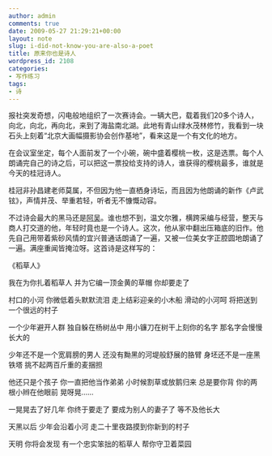 ```yaml
---
author: admin
comments: true
date: 2009-05-27 21:29:21+00:00
layout: note
slug: i-did-not-know-you-are-also-a-poet
title: 原来你也是诗人
wordpress_id: 2108
categories:
- 写作练习
tags:
- 诗
---
```


报社突发奇想，闪电般地组织了一次赛诗会。一辆大巴，载着我们20多个诗人，向北，向北，再向北，来到了海盐南北湖。此地有青山绿水茂林修竹，我看到一块石头上刻着“北京大画幅摄影协会创作基地”，看来这是一个有文化的地方。

在会议室坐定，每个人面前发了一个小碗，碗中盛着樱桃一枚，这是选票。每个人朗诵完自己的诗之后，可以把这一票投给支持的诗人，谁获得的樱桃最多，谁就是今天的桂冠诗人。

桂冠非孙昌建老师莫属，不但因为他一直栖身诗坛，而且因为他朗诵的新作《卢武铉》，声情并茂、举重若轻，听者无不慷慨动容。

不过诗会最大的黑马还是[阿吴](http://aw98.blog.hexun.com/33194890_d.html)。谁也想不到，温文尔雅，横跨采编与经营，整天与商人打交道的他，年轻时竟也是一个诗人。这次，他从家中翻出压箱底的旧作。他先自己用带着紫砂风情的宜兴普通话朗诵了一遍，又被一位美女字正腔圆地朗诵了一遍。满座重闻皆掩泣呀。这首诗是这样写的：

《稻草人》

我在为你扎着稻草人
并为它编一顶金黄的草帽
你却要走了

村口的小河
你微低着头默默流泪
走上结彩迎亲的小木船
滑动的小河呵
将把送到一个很远的村子

一个少年避开人群
独自躲在杨树丛中
用小镰刀在树干上刻你的名字
那名字会慢慢长大的

少年还不是一个宽肩膀的男人
还没有黝黑的河堤般舒展的胳臂
身坯还不是一座黑铁塔
挑不起两百斤重的麦捆担

他还只是个孩子
你一直把他当作弟弟
小时候割草或放鹅归来
总是要你背
你的两根小辫在他眼前
晃呀晃……

一晃晃去了好几年
你终于要走了
要成为别人的妻子了
等不及他长大

天黑以后
少年会沿着小河
走二十里夜路摸到你新到的村子

天明
你将会发现
有一个忠实笨拙的稻草人
帮你守卫着菜园
